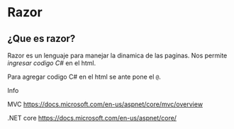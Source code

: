 # Razor

## ¿Que es razor?
Razor es un lenguaje para manejar la dinamica de las paginas. Nos permite *ingresar codigo C#* en el html.

Para agregar codigo C# en el html se ante pone el `@`.

Info

MVC https://docs.microsoft.com/en-us/aspnet/core/mvc/overview

.NET core https://docs.microsoft.com/en-us/aspnet/core/